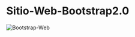 # Sitio-Web-Bootstrap2.0
![Bootstrap-Web](https://user-images.githubusercontent.com/69061023/162813550-e9272e03-e40f-4126-bfa3-b45b4aac32bf.png)
